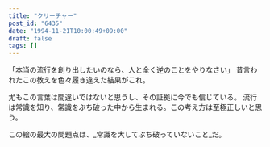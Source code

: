 ```yaml
---
title: "クリーチャー"
post_id: "6435"
date: "1994-11-21T10:00:49+09:00"
draft: false
tags: []
---
```



「本当の流行を創り出したいのなら、人と全く逆のことをやりなさい」
昔言われたこの教えを色々履き違えた結果がこれ。

尤もこの言葉は間違いではないと思うし、その証拠に今でも信じている。
流行は常識を知り、常識をぶち破った中から生まれる。この考え方は至極正しいと思う。

この絵の最大の問題点は、_常識を大してぶち破っていないこと_だ。
